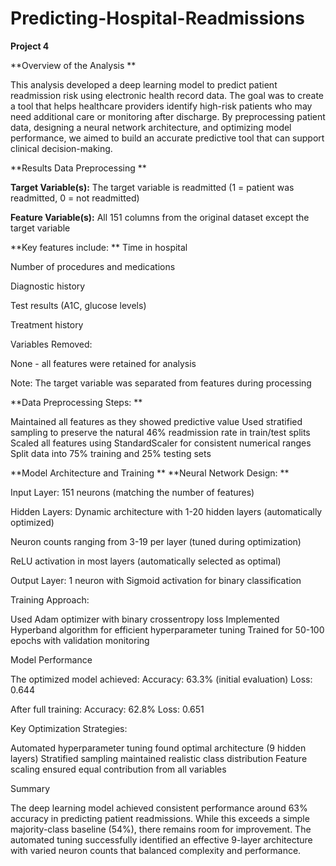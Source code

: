# Predicting-Hospital-Readmissions
**Project 4**
 

**Overview of the Analysis **

This analysis developed a deep learning model to predict patient readmission risk using electronic health record data. The goal was to create a tool that helps healthcare providers identify high-risk patients who may need additional care or monitoring after discharge. By preprocessing patient data, designing a neural network architecture, and optimizing model performance, we aimed to build an accurate predictive tool that can support clinical decision-making. 

 

**Results 
Data Preprocessing **

**Target Variable(s):** The target variable is readmitted (1 = patient was readmitted, 0 = not readmitted) 

**Feature Variable(s):** All 151 columns from the original dataset except the target variable 

**Key features include: **
Time in hospital 

Number of procedures and medications

Diagnostic history 

Test results (A1C, glucose levels) 

Treatment history 

Variables Removed: 

None - all features were retained for analysis 

Note: The target variable was separated from features during processing 

 

**Data Preprocessing Steps: **

Maintained all features as they showed predictive value 
Used stratified sampling to preserve the natural 46% readmission rate in train/test splits 
Scaled all features using StandardScaler for consistent numerical ranges 
Split data into 75% training and 25% testing sets 

**Model Architecture and Training **
**Neural Network Design: **

Input Layer: 151 neurons (matching the number of features) 

Hidden Layers: Dynamic architecture with 1-20 hidden layers (automatically optimized) 

Neuron counts ranging from 3-19 per layer (tuned during optimization) 

ReLU activation in most layers (automatically selected as optimal) 

Output Layer: 1 neuron with Sigmoid activation for binary classification 

Training Approach: 

Used Adam optimizer with binary crossentropy loss 
Implemented Hyperband algorithm for efficient hyperparameter tuning 
Trained for 50-100 epochs with validation monitoring 

Model Performance 

The optimized model achieved: 
Accuracy: 63.3% (initial evaluation) 
Loss: 0.644 

After full training: 
Accuracy: 62.8% 
Loss: 0.651 

Key Optimization Strategies: 

Automated hyperparameter tuning found optimal architecture (9 hidden layers) 
Stratified sampling maintained realistic class distribution 
Feature scaling ensured equal contribution from all variables 

Summary 

The deep learning model achieved consistent performance around 63% accuracy in predicting patient readmissions. While this exceeds a simple majority-class baseline (54%), there remains room for improvement. The automated tuning successfully identified an effective 9-layer architecture with varied neuron counts that balanced complexity and performance. 

 
